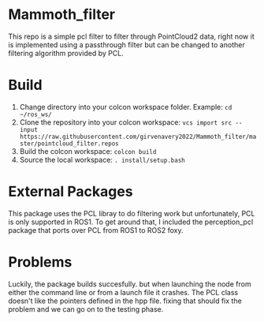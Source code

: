 # Mammoth_filter
This repo is a simple pcl filter to filter through PointCloud2 data, right now it is implemented using a passthrough filter
but can be changed to another filtering algorithm provided by PCL.

# Build 
1. Change directory into your colcon workspace folder. Example: `cd ~/ros_ws/`
2. Clone the repository into your colcon workspace: `vcs import src --input https://raw.githubusercontent.com/girvenavery2022/Mammoth_filter/master/pointcloud_filter.repos`
3. Build the colcon workspace: `colcon build`
4. Source the local workspace: `. install/setup.bash`

# External Packages
This package uses the PCL libray to do filtering work but unfortunately, PCL is only supported in ROS1. To get around that, 
I included the perception_pcl package that ports over PCL from ROS1 to ROS2 foxy. 

# Problems
Luckily, the package builds succesfully. but when launching the node from either the command line or from a launch file it crashes. The PCL class doesn't like the pointers defined in the hpp file. fixing that should fix the problem and we can go on to the testing phase.
